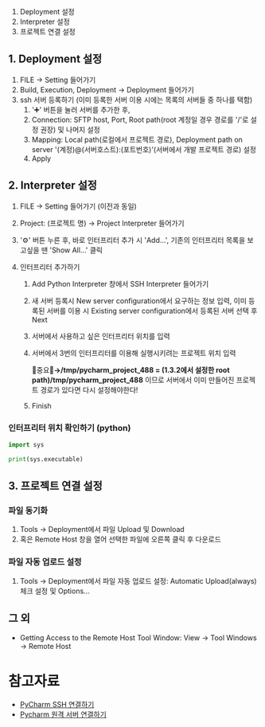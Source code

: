 1. Deployment 설정
2. Interpreter 설정
3. 프로젝트 연결 설정



## 1. Deployment 설정

1. FILE → Setting 들어가기
2. Build, Execution, Deployment → Deployment 들어가기
3. ssh 서버 등록하기 (이미 등록한 서버 이용 시에는 목록의 서버들 중 하나를 택함)
   1. ':heavy_plus_sign:' 버튼을 눌러 서버를 추가한 후,
   2. Connection: SFTP host, Port, Root path(root 계정일 경우 경로를 '/'로 설정 권장) 및 나머지 설정
   3. Mapping: Local path(로컬에서 프로젝트 경로), Deployment path on server '(계정)@(서버호스트):(포트번호)'(서버에서 개발 프로젝트 경로) 설정
   4. Apply

## 2. Interpreter 설정

1. FILE → Setting 들어가기 (이전과 동일)

2. Project: (프로젝트 명) → Project Interpreter 들어가기

3. ':gear:' 버튼 누른 후, 바로 인터프리터 추가 시 'Add...', 기존의 인터프리터 목록을 보고싶을 땐 'Show All...' 클릭

4. 인터프리터 추가하기

   1. Add Python Interpreter 창에서 SSH Interpreter 들어가기

   2. 새 서버 등록시 New server configuration에서 요구하는 정보 입력, 이미 등록된 서버를 이용 시 Existing server configuration에서 등록된 서버 선택 후 Next

   3. 서버에서 사용하고 싶은 인터프리터 위치를 입력

   4. 서버에서 3번의 인터프리터를 이용해 실행시키려는 프로젝트 위치 입력 

      :star2:중요:star2:**<project root>→/tmp/pycharm_project_488 = (1.3.2에서 설정한 root path)/tmp/pycharm_project_488** 이므로 서버에서 이미 만들어진 프로젝트 경로가 있다면 다시 설정해야한다!

   5. Finish

### 인터프리터 위치 확인하기 (python)

```python
import sys

print(sys.executable)
```



## 3. 프로젝트 연결 설정

### 파일 동기화

1. Tools → Deployment에서 파일 Upload 및 Download
2. 혹은 Remote Host 창을 열어 선택한 파일에 오른쪽 클릭 후 다운로드

### 파일 자동 업로드 설정

1. Tools → Deployment에서 파일 자동 업로드 설정: Automatic Upload(always) 체크 설정 및 Options...



## 그 외

- Getting Access to the Remote Host Tool Window: View → Tool Windows → Remote Host



# 참고자료

- [PyCharm SSH 연결하기](https://simonjisu.github.io/datascience/2018/06/24/pycharmssh.html)
- [Pycharm 원격 서버 연결하기](https://pytogether.tistory.com/1)

